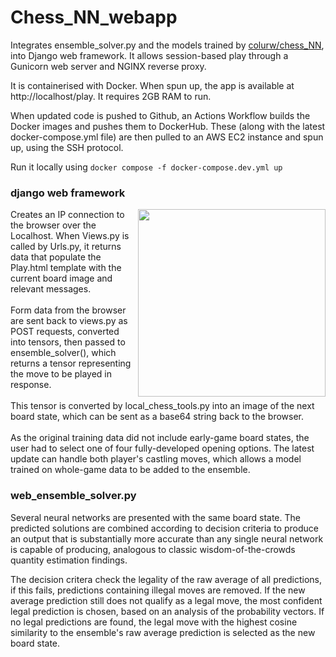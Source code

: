 # Chess_NN_webapp

Integrates ensemble_solver.py and the models trained by <a href="https://github.com/colurw/chess_NN/blob/main/readme.md" target="_blank">colurw/chess_NN</a>, into Django web framework.  It allows session-based play through a Gunicorn web server and NGINX reverse proxy.  

It is containerised with Docker.  When spun up, the app is available at http://localhost/play.  It requires 2GB RAM to run.

When updated code is pushed to Github, an Actions Workflow builds the Docker images and pushes them to DockerHub.  These (along with the latest docker-compose.yml file) are then pulled to an AWS EC2 instance and spun up, using the SSH protocol.

Run it locally using `docker compose -f docker-compose.dev.yml up`

### django web framework
<img src="https://github.com/colurw/chess_NN/assets/66322644/b3d419ff-06b9-4444-85ba-99531d4db79c" align="right" width="300px"/>
Creates an IP connection to the browser over the Localhost.  When Views.py is 
called by Urls.py, it returns data that populate the Play.html template with the 
current board image and relevant messages.  <br><br>
Form data from the browser are sent back to views.py as POST requests, converted
into tensors, then passed to ensemble_solver(), which returns a tensor representing 
the move to be played in response.  <br><br>
This tensor is converted by local_chess_tools.py into an image of the next 
board state, which can be sent as a base64 string back to the browser. <br><br>
As the original training data did not include early-game board states, the user had 
to select one of four fully-developed opening options.  The latest update can
handle both player's castling moves, which allows a model trained on whole-game data to be added to the ensemble. 

### web_ensemble_solver.py  
Several neural networks are presented with the same board state.  The 
predicted solutions are combined according to decision criteria to produce an
output that is substantially more accurate than any single neural network is capable 
of producing, analogous to classic wisdom-of-the-crowds quantity estimation findings.

The decision critera check the legality of the raw average of all predictions, if this fails, predictions 
containing illegal moves are removed.  If the new average prediction still does not qualify as a legal move, the most confident legal prediction is chosen, based on an analysis of the probability vectors. If no legal predictions are found, the legal move with the highest cosine similarity to the ensemble's raw average prediction is selected as the new board state. <br clear="right"/>

